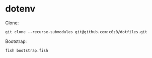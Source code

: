 # dotenv

Clone:

```
git clone --recurse-submodules git@github.com:c0z0/dotfiles.git
```

Bootstrap:

```
fish bootstrap.fish
```
